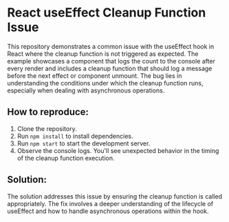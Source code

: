 # React useEffect Cleanup Function Issue

This repository demonstrates a common issue with the useEffect hook in React where the cleanup function is not triggered as expected. The example showcases a component that logs the count to the console after every render and includes a cleanup function that should log a message before the next effect or component unmount.  The bug lies in understanding the conditions under which the cleanup function runs, especially when dealing with asynchronous operations.

## How to reproduce:
1. Clone the repository.
2. Run `npm install` to install dependencies.
3. Run `npm start` to start the development server.
4. Observe the console logs. You'll see unexpected behavior in the timing of the cleanup function execution.

## Solution:
The solution addresses this issue by ensuring the cleanup function is called appropriately.  The fix involves a deeper understanding of the lifecycle of useEffect and how to handle asynchronous operations within the hook.